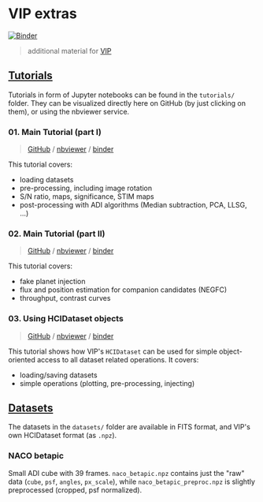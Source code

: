 # VIP extras

[![Binder](https://mybinder.org/badge_logo.svg)](https://mybinder.org/v2/gh/vortex-exoplanet/VIP_extras/master?filepath=binder%2Fwelcome.ipynb)


> additional material for [VIP](https://github.com/vortex-exoplanet/VIP)


## [Tutorials](./tutorials)

Tutorials in form of Jupyter notebooks can be found in the `tutorials/` folder. They can be visualized directly here on GitHub (by just clicking on them), or using the nbviewer service.

### 01. Main Tutorial (part I)

> [GitHub](./tutorials/01_adi_pre-postproc.ipynb) / [nbviewer](http://nbviewer.jupyter.org/github/vortex-exoplanet/VIP_extras/blob/master/tutorials/01_adi_pre-postproc.ipynb) / [binder](https://mybinder.org/v2/gh/vortex-exoplanet/VIP_extras/master?filepath=tutorials%2F01_adi_pre-postproc.ipynb)

This tutorial covers:

- loading datasets
- pre-processing, including image rotation
- S/N ratio, maps, significance, STIM maps
- post-processing with ADI algorithms (Median subtraction, PCA, LLSG, ...)

### 02. Main Tutorial (part II)

> [GitHub](./tutorials/02_adi_negfc_cc.ipynb) / [nbviewer](http://nbviewer.jupyter.org/github/vortex-exoplanet/VIP_extras/blob/master/tutorials/02_adi_negfc_cc.ipynb) / [binder](https://mybinder.org/v2/gh/vortex-exoplanet/VIP_extras/master?filepath=tutorials%2F02_adi_negfc_cc.ipynb)

This tutorial covers:

- fake planet injection
- flux and position estimation for companion candidates (NEGFC)
- throughput, contrast curves

### 03. Using HCIDataset objects

> [GitHub](./tutorials/03_hcidataset.ipynb) / [nbviewer](http://nbviewer.jupyter.org/github/vortex-exoplanet/VIP_extras/blob/master/tutorials/03_hcidataset.ipynb) / [binder](https://mybinder.org/v2/gh/vortex-exoplanet/VIP_extras/master?filepath=tutorials%2F03_hcidataset.ipynb)

This tutorial shows how VIP's `HCIDataset` can be used for simple object-oriented access to all dataset related operations. It covers:

- loading/saving datasets
- simple operations (plotting, pre-processing, injecting)




## [Datasets](./datasets)

The datasets in the `datasets/` folder are available in FITS format, and VIP's own HCIDataset format (as `.npz`).

### NACO betapic

Small ADI cube with 39 frames. `naco_betapic.npz` contains just the "raw" data (`cube`, `psf`, `angles`, `px_scale`), while `naco_betapic_preproc.npz` is slightly preprocessed (cropped, psf normalized).
